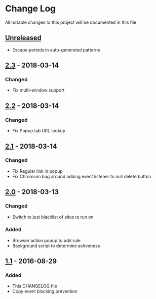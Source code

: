 # Change Log

All notable changes to this project will be documented in this file.

## [Unreleased]
- Escape periods in auto-generated patterns

## [2.3] - 2018-03-14
### Changed
- Fix multi-window support

## [2.2] - 2018-03-14
### Changed
- Fix Popup tab URL lookup

## [2.1] - 2018-03-14
### Changed
- Fix Regular link in popup
- Fix Chromium bug around adding event listener to null delete button

## [2.0] - 2018-03-13
### Changed
- Switch to just blacklist of sites to run on

### Added
- Browser action popup to add rule
- Background script to determine activeness

## [1.1] - 2016-08-29
### Added
- This CHANGELOG file
- Copy event blocking prevention

[Unreleased]: https://github.com/jswanner/DontFuckWithPaste/compare/v2.3...HEAD
[2.3]: https://github.com/jswanner/DontFuckWithPaste/compare/v2.2...v2.3
[2.2]: https://github.com/jswanner/DontFuckWithPaste/compare/v2.1...v2.2
[2.1]: https://github.com/jswanner/DontFuckWithPaste/compare/v2.0...v2.1
[2.0]: https://github.com/jswanner/DontFuckWithPaste/compare/v1.1...v2.0
[1.1]: https://github.com/jswanner/DontFuckWithPaste/compare/v1.0...v1.1
